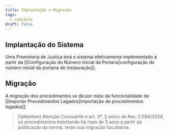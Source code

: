 ```yaml
---
title: Implantação e Migração
tags:
  - conceito
draft: false
---
```

## Implantação do Sistema
Uma Promotoria de Justiça terá o sistema efetivamente implementado a partir da [[Configuração do Número Inicial da Portaria|configuração do número inicial da portaria de instauração]].

## Migração
A migração dos procedimentos se dá por meio da funcionalidade de [[Importar Procedimentos Legados|importação de procedimentos legados]].

>[!attention] Atenção
>Consoante o art. 3º, § único da Res. 2.584/2024, os procedimentos tramitando há mais de 3 anos a partir da publicação da norma, terão sua migração facultativa.

